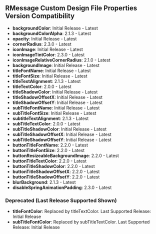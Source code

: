 ## RMessage Custom Design File Properties Version Compatibility

* **backgroundColor**: Initial Release - Latest
* **backgroundColorAlpha**: 2.1.3 - Latest
* **opacity**: Initial Release - Latest
* **cornerRadius**: 2.3.0 - Latest
* **iconImage**: Initial Release - Latest
* **iconImageTintColor**: 2.3.0 - Latest
* **iconImageRelativeCornerRadius**: 2.1.0 - Latest
* **backgroundImage**: Initial Release - Latest
* **titleFontName**: Initial Release - Latest
* **titleFontSize**: Initial Release - Latest
* **titleTextAlignment**: 2.1.3 - Latest
* **titleTextColor**: 2.0.0 - Latest
* **titleShadowColor**: Initial Release - Latest
* **titleShadowOffsetX**: Initial Release - Latest
* **titleShadowOffsetY**: Initial Release - Latest
* **subTitleFontName**: Initial Release - Latest
* **subTitleFontSize**: Initial Release - Latest
* **subtitleTextAlignment**:  2.1.3 - Latest
* **subTitleTextColor**: 2.0.0 - Latest
* **subTitleShadowColor**: Initial Release - Latest
* **subTitleShadowOffsetX**: Initial Release - Latest
* **subTitleShadowOffsetY**: Initial Release - Latest
* **buttonTitleFontName**: 2.2.0 - Latest
* **buttonTitleFontSize**: 2.2.0 - Latest
* **buttonResizeableBackgroundImage**: 2.2.0 - Latest
* **buttonTitleTextColor**: 2.2.0 - Latest
* **buttonTitleShadowColor**: 2.2.0 - Latest
* **buttonTitleShadowOffsetX**: 2.2.0 - Latest
* **buttonTitleShadowOffsetY**: 2.2.0 - Latest
* **blurBackground**: 2.1.3 - Latest
* **disableSpringAnimationPadding**: 2.3.0 - Latest

### Deprecated (Last Release Supported Shown)
* **titleFontColor**: Replaced by titleTextColor. Last Supported Release: Initial Release
* **subTitleFontColor**: Replaced by subTitleTextColor. Last Supported Release: Initial Release
